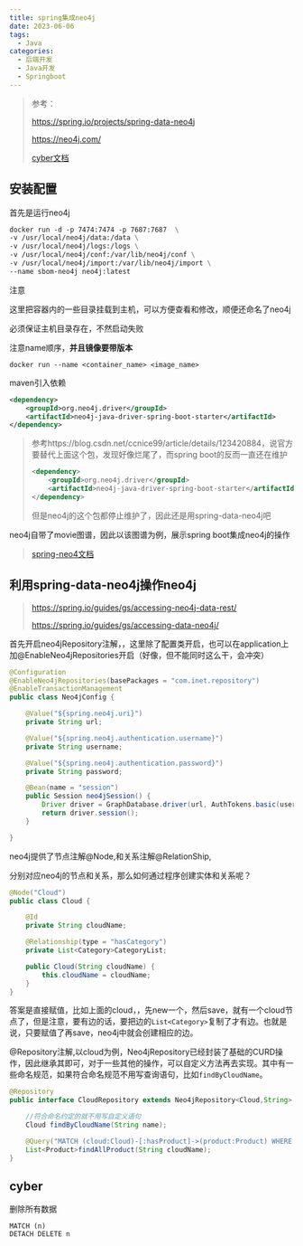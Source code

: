 ```yaml
---
title: spring集成neo4j
date: 2023-06-06
tags: 
  - Java
categories: 
  - 后端开发
  - Java开发
  - Springboot
---
```


> 参考：
>
> https://spring.io/projects/spring-data-neo4j
>
> https://neo4j.com/
>
> [cyber文档](https://neo4j.com/docs/cypher-manual/current/clauses/)

## 安装配置

首先是运行neo4j

~~~dockerfile
docker run -d -p 7474:7474 -p 7687:7687  \
-v /usr/local/neo4j/data:/data \
-v /usr/local/neo4j/logs:/logs \
-v /usr/local/neo4j/conf:/var/lib/neo4j/conf \
-v /usr/local/neo4j/import:/var/lib/neo4j/import \
--name sbom-neo4j neo4j:latest
~~~

注意

这里把容器内的一些目录挂载到主机，可以方便查看和修改，顺便还命名了neo4j

必须保证主机目录存在，不然启动失败

注意name顺序，**并且镜像要带版本**

`docker run --name <container_name> <image_name>`



maven引入依赖

~~~xml
<dependency>
    <groupId>org.neo4j.driver</groupId>
    <artifactId>neo4j-java-driver-spring-boot-starter</artifactId>
</dependency>
~~~

> 参考https://blog.csdn.net/ccnice99/article/details/123420884，说官方要替代上面这个包，发现好像烂尾了，而spring boot的反而一直还在维护
>
> ~~~xml
> <dependency>
>     <groupId>org.neo4j.driver</groupId>
>     <artifactId>neo4j-java-driver-spring-boot-starter</artifactId>
> </dependency>
> ~~~
>
> 但是neo4j的这个包都停止维护了，因此还是用spring-data-neo4j吧

neo4j自带了movie图谱，因此以该图谱为例，展示spring boot集成neo4j的操作

> [spring-neo4文档](https://docs.spring.io/spring-data/neo4j/docs/current/reference/html/)

## 利用spring-data-neo4j操作neo4j

> https://spring.io/guides/gs/accessing-neo4j-data-rest/
>
> https://spring.io/guides/gs/accessing-data-neo4j/

首先开启neo4jRepository注解，，这里除了配置类开启，也可以在application上加@EnableNeo4jRepositories开启（好像，但不能同时这么干，会冲突）

~~~java
@Configuration
@EnableNeo4jRepositories(basePackages = "com.inet.repository")
@EnableTransactionManagement
public class Neo4jConfig {

    @Value("${spring.neo4j.uri}")
    private String url;

    @Value("${spring.neo4j.authentication.username}")
    private String username;

    @Value("${spring.neo4j.authentication.password}")
    private String password;

    @Bean(name = "session")
    public Session neo4jSession() {
        Driver driver = GraphDatabase.driver(url, AuthTokens.basic(username, password));
        return driver.session();
    }

}
~~~

neo4j提供了节点注解@Node,和关系注解@RelationShip,

分别对应neo4j的节点和关系，那么如何通过程序创建实体和关系呢？

~~~java
@Node("Cloud")
public class Cloud {

    @Id
    private String cloudName;

    @Relationship(type = "hasCategory")
    private List<Category>CategoryList;

    public Cloud(String cloudName) {
        this.cloudName = cloudName;
    }
}

~~~

答案是直接赋值，比如上面的cloud，，先new一个，然后save，就有一个cloud节点了，但是注意，要有边的话，要把边的`List<Category>`复制了才有边。也就是说，只要赋值了再save，neo4j中就会创建相应的边。

@Repository注解,以cloud为例，Neo4jRepository已经封装了基础的CURD操作，因此继承其即可，对于一些其他的操作，可以自定义方法再去实现。其中有一些命名规范，如果符合命名规范不用写查询语句，比如`findByCloudName`。

~~~java
@Repository
public interface CloudRepository extends Neo4jRepository<Cloud,String> {

    //符合命名约定的就不用写自定义语句
    Cloud findByCloudName(String name);

    @Query("MATCH (cloud:Cloud)-[:hasProduct]->(product:Product) WHERE cloudName(cloud) = $cloudName RETURN product")
    List<Product>findAllProduct(String cloudName);
}

~~~

## cyber

删除所有数据

~~~cypher
MATCH (n)
DETACH DELETE n
~~~

